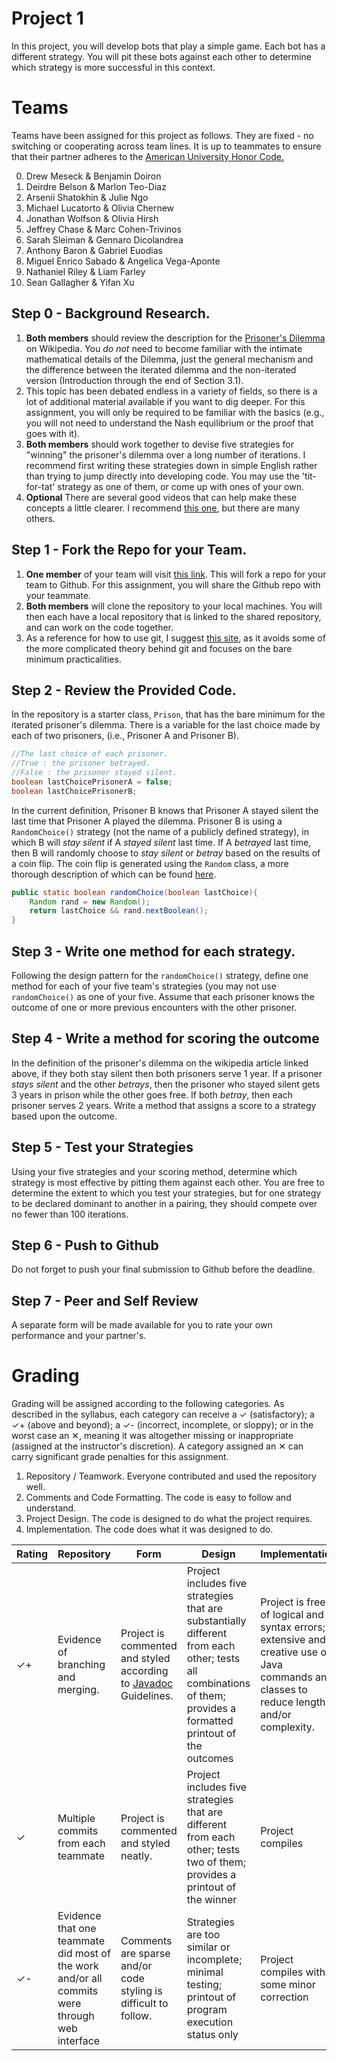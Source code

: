 # Project 1
In this project, you will develop bots that play a simple game. Each bot has a different strategy. You will pit these bots against each other to determine which strategy is more successful in this context.

# Teams
Teams have been assigned for this project as follows. They are fixed - no switching or cooperating across team lines. It is up to teammates to ensure that their partner adheres to the <a href="https://www.american.edu/academics/integrity/code.cfm">American University Honor Code.</a>

0. Drew Meseck & Benjamin Doiron
1. Deirdre Belson & Marlon Teo-Diaz
2. Arsenii Shatokhin & Julie Ngo
3. Michael  Lucatorto & Olivia Chernew
4. Jonathan Wolfson & Olivia Hirsh
5. Jeffrey Chase & Marc Cohen-Trivinos
6. Sarah Sleiman & Gennaro Dicolandrea
7. Anthony Baron & Gabriel Euodias
8. Miguel Enrico Sabado & Angelica Vega-Aponte
9. Nathaniel Riley & Liam Farley
10. Sean Gallagher & Yifan Xu

## Step 0 - Background Research.
1. **Both members** should review the description for the <a href="https://en.wikipedia.org/wiki/Prisoner%27s_dilemma">Prisoner's Dilemma</a> on Wikipedia. You *do not* need to become familiar with the intimate mathematical details of the Dilemma, just the general mechanism and the difference between the iterated dilemma and the non-iterated version (Introduction through the end of Section 3.1).
2. This topic has been debated endless in a variety of fields, so there is a lot of additional material available if you want to dig deeper. For this assignment, you will only be required to be familiar with the basics (e.g., you will not need to understand the Nash equilibrium or the proof that goes with it).
4. **Both members** should work together to devise five strategies for "winning" the prisoner's dilemma over a long number of iterations. I recommend first writing these strategies down in simple English rather than trying to jump directly into developing code. You may use the 'tit-for-tat' strategy as one of them, or come up with ones of your own.
5. **Optional** There are several good videos that can help make these concepts a little clearer. I recommend [this one](https://www.youtube.com/watch?v=BOvAbjfJ0x0), but there are many others.

## Step 1 - Fork the Repo for your Team.
1. **One member** of your team will visit <a href='needlink'> this link</a>. This will fork a repo for your team to Github. For this assignment, you will share the Github repo with your teammate.
2. **Both members** will clone the repository to your local machines. You will then each have a local repository that is linked to the shared repository, and can work on the code together.
3. As a reference for how to use git, I suggest <a href='http://codingdomain.com/git/'>this site</a>, as it avoids some of the more complicated theory behind git and focuses on the bare minimum practicalities.

## Step 2 - Review the Provided Code.
In the repository is a starter class, `Prison`, that has the bare minimum for the iterated prisoner's dilemma. There is a variable for the last choice made by each of two prisoners, (i.e., Prisoner A and Prisoner B).

```java
//The last choice of each prisoner.
//True : the prisoner betrayed.
//False : the prisoner stayed silent.
boolean lastChoicePrisonerA = false;
boolean lastChoicePrisonerB;
```

In the current definition, Prisoner B knows that Prisoner A stayed silent the last time that Prisoner A played the dilemma. Prisoner B is using a `RandomChoice()` strategy (not the name of a publicly defined strategy), in which B will *stay silent* if A *stayed silent* last time. If A *betrayed* last time, then B will randomly choose to *stay silent* or *betray* based on the results of a coin flip. The coin flip is generated using the `Random` class, a more thorough description of which can be found <a href="https://docs.oracle.com/javase/10/docs/api/java/util/Random.html">here</a>.

```java
public static boolean randomChoice(boolean lastChoice){
    Random rand = new Random();
    return lastChoice && rand.nextBoolean();
}
```

## Step 3 - Write one method for each strategy.
Following the design pattern for the `randomChoice()` strategy, define one method for each of your five team's strategies (you may not use `randomChoice()` as one of your five. Assume that each prisoner knows the outcome of one or more previous encounters with the other prisoner.

## Step 4 - Write a method for scoring the outcome
In the definition of the prisoner's dilemma on the wikipedia article linked above, if they both stay silent then both prisoners serve 1 year. If a prisoner *stays silent* and the other *betrays*, then the prisoner who stayed silent gets 3 years in prison while the other goes free. If both *betray*, then each prisoner serves 2 years. Write a method that assigns a score to a strategy based upon the outcome.

## Step 5 - Test your Strategies
Using your five strategies and your scoring method, determine which strategy is most effective by pitting them against each other. You are free to determine the extent to which you test your strategies, but for one strategy to be declared dominant to another in a pairing, they should compete over no fewer than 100 iterations.

## Step 6 - Push to Github
Do not forget to push your final submission to Github before the deadline.

## Step 7 - Peer and Self Review
A separate form will be made available for you to rate your own performance and your partner's.

# Grading
Grading will be assigned according to the following categories. As described in the syllabus, each category can receive a  &#10003; (satisfactory); a &#10003;+ (above and beyond); a &#10003;- (incorrect, incomplete, or sloppy); or in the worst case an &#10005;, meaning it was altogether missing or inappropriate (assigned at the instructor's discretion). A category assigned an &#10005; can carry significant grade penalties for this assignment.

1. Repository / Teamwork. Everyone contributed and used the repository well.
2. Comments and Code Formatting. The code is easy to follow and understand.
3. Project Design. The code is designed to do what the project requires.
4. Implementation. The code does what it was designed to do.

Rating | Repository | Form | Design | Implementation
-|-|-|-|-
&#10003;+ | Evidence of branching and merging. | Project is commented and styled according to [Javadoc](https://www.oracle.com/technetwork/java/javase/documentation/index-137868.html) Guidelines. | Project includes five strategies that are substantially different from each other; tests all combinations of them; provides a formatted printout of the outcomes | Project is free of logical and syntax errors; extensive and creative use of Java commands and classes to reduce length and/or complexity.
&#10003; | Multiple commits from each teammate | Project is commented and styled neatly. | Project includes five strategies that are different from each other; tests two of them; provides a printout of the winner | Project compiles
&#10003;- | Evidence that one teammate did most of the work and/or all commits were through web interface | Comments are sparse and/or code styling is difficult to follow. | Strategies are too similar or incomplete; minimal testing; printout of program execution status only | Project compiles with some minor correction